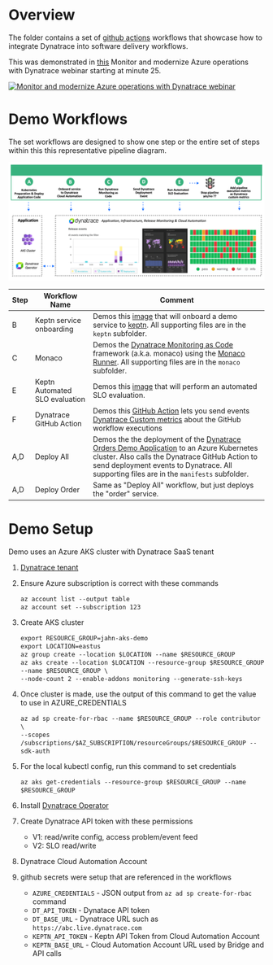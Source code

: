 # Overview 

The folder contains a set of [github actions](https://github.com/features/actions) workflows that showcase how to integrate Dynatrace into software delivery workflows.

This was demonstrated in [this](https://www.youtube.com/watch?v=nBs2P7Idtz0) Monitor and modernize Azure operations with Dynatrace webinar starting at minute 25. 

[![Monitor and modernize Azure operations with Dynatrace webinar](https://img.youtube.com/vi/nBs2P7Idtz0/0.jpg)](https://www.youtube.com/watch?v=nBs2P7Idtz0)

# Demo Workflows

The set workflows are designed to show one step or the entire set of steps within this this representative pipeline diagram.

![app](./images/workflow.png)

| Step | Workflow Name | Comment |
| ---- | ------------------- | -------- |
| B | Keptn service onboarding | Demos this [image](https://github.com/keptn-sandbox/keptn-automation) that will onboard a demo service to [keptn](https://www.keptn.sh). All supporting files are in the `keptn` subfolder.|
| C | Monaco | Demos the [Dynatrace Monitoring as Code](https://github.com/dynatrace-oss/dynatrace-monitoring-as-code) framework (a.k.a. monaco) using the [Monaco Runner](https://github.com/dynatrace-ace/monaco-runner).  All supporting files are in the `monaco` subfolder. |
| E | Keptn Automated SLO evaluation | Demos this [image](https://github.com/keptn-sandbox/keptn-automation) that will perform an automated SLO evaluation.   |
| F | Dynatrace GitHub Action | Demos this [GitHub Action](https://github.com/marketplace/actions/dynatraceaction) lets you send events [Dynatrace Custom metrics](https://www.dynatrace.com/news/blog/simplify-observability-for-all-your-custom-metrics-part-2-oneagent-metric-api/) about the GitHub workflow executions | 
| A,D | Deploy All | Demos the the deployment of the [Dynatrace Orders Demo Application](https://github.com/dt-orders/overview) to an Azure Kubernetes cluster.  Also calls the Dynatrace GitHub Action to send deployment events to Dynatrace. All supporting files are in the `manifests` subfolder. |
| A,D | Deploy Order | Same as "Deploy All" workflow, but just deploys the "order" service. |


# Demo Setup

Demo uses an Azure AKS cluster with Dynatrace SaaS tenant

1. [Dynatrace tenant](https://www.dynatrace.com/trial)

1. Ensure Azure subscription is correct with these commands
    ```
    az account list --output table
    az account set --subscription 123
    ```

1. Create AKS cluster
    ```
    export RESOURCE_GROUP=jahn-aks-demo
    export LOCATION=eastus
    az group create --location $LOCATION --name $RESOURCE_GROUP
    az aks create --location $LOCATION --resource-group $RESOURCE_GROUP --name $RESOURCE_GROUP \
    --node-count 2 --enable-addons monitoring --generate-ssh-keys
    ```

1. Once cluster is made, use the output of this command to get the value to use in AZURE_CREDENTIALS
    ```
    az ad sp create-for-rbac --name $RESOURCE_GROUP --role contributor \
    --scopes /subscriptions/$AZ_SUBSCRIPTION/resourceGroups/$RESOURCE_GROUP --sdk-auth
    ```

1. For the local kubectl config, run this command to set credentials
    ```
    az aks get-credentials --resource-group $RESOURCE_GROUP --name $RESOURCE_GROUP
    ```

1. Install [Dynatrace Operator](https://www.dynatrace.com/support/help/technology-support/cloud-platforms/kubernetes/)

1. Create Dynatrace API token with these permissions
    * V1: read/write config, access problem/event feed 
    * V2: SLO read/write

1. Dynatrace Cloud Automation Account

1. github secrets were setup that are referenced in the workflows
    * `AZURE_CREDENTIALS` - JSON output from `az ad sp create-for-rbac` command
    * `DT_API_TOKEN` - Dynatace API token
    * `DT_BASE_URL` - Dynatrace URL such as `https://abc.live.dynatrace.com`
    * `KEPTN_API_TOKEN` - Keptn API Token from Cloud Automation Account
    * `KEPTN_BASE_URL` -  Cloud Automation Account URL used by Bridge and API calls
